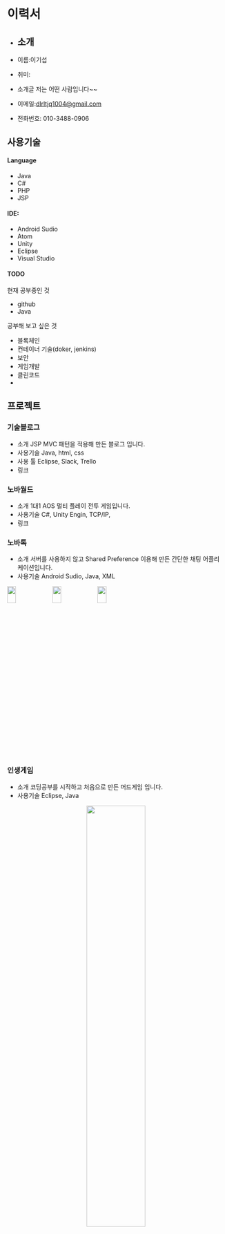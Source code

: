 # 이력서

+ ## 소개
+ 이름:이기섭
+ 취미: 

+ 소개글 저는 어떤 사람입니다~~

+ 이메일:dlrltjq1004@gmail.com
+ 전화번호: 010-3488-0906

## 사용기술

#### Language
+ Java 
+ C# 
+ PHP 
+ JSP

#### IDE: 
+ Android Sudio 
+ Atom
+ Unity
+ Eclipse 
+ Visual Studio

#### TODO

현재 공부중인 것
+ github
+ Java


공부해 보고 싶은 것
+ 블록체인
+ 컨테이너 기술(doker, jenkins)
+ 보안
+ 게임개발
+ 클린코드
+ 



## 프로젝트

### 기술블로그

+ 소개 JSP MVC 패턴을 적용해 만든 블로그 입니다.
+ 사용기술 Java, html, css
+ 사용 툴  Eclipse, Slack, Trello
+ 링크

### 노바월드

+ 소개 1대1 AOS 멀티 플레이 전투 게임입니다.
+ 사용기술 C#, Unity Engin, TCP/IP, 
+ 링크

### 노바톡

+ 소개 서버를 사용하지 않고 Shared Preference 이용해 만든 간단한 채팅 어플리케이션입니다.
+ 사용기술 Android Sudio, Java, XML
 
 <img src="images/채팅어플_가입_로그인.gif" width="20%" height="10%" style="alignleft">
 <img src="images/Java_채팅어플 -프로필변경.gif" width="20%" height="10%" style="alignleft">
 <img src="images/Java_채팅어플 - Join.gif" width="20%" height="10%" style="alignleft">
 
 <!--
 <center><img src="images/Java_채팅어플 -프로필변경.gif" width="20%" height="10%"></center>
 <center><img src="images/Java_채팅어플 - Join.gif" width="20%" height="10%"></center>
-->

### 인생게임

+ 소개 코딩공부를 시작하고 처음으로 만든 머드게임 입니다.
+ 사용기술 Eclipse, Java
 <center><img src="images/Java_%EC%9D%B8%EC%83%9D%EA%B2%8C%EC%9E%84.gif" width="52%" height="50%"></center>
